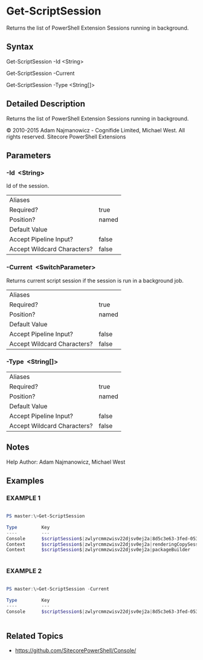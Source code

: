 # Get-ScriptSession 
 
Returns the list of PowerShell Extension Sessions running in background. 
 
## Syntax 
 
Get-ScriptSession -Id &lt;String&gt; 
 
Get-ScriptSession -Current 
 
Get-ScriptSession -Type &lt;String[]&gt; 
 
 
## Detailed Description 
 
Returns the list of PowerShell Extension Sessions running in background. 
 
© 2010-2015 Adam Najmanowicz - Cognifide Limited, Michael West. All rights reserved. Sitecore PowerShell Extensions 
 
## Parameters 
 
### -Id&nbsp; &lt;String&gt; 
 
Id of the session. 
 
<table>
    <thead></thead>
    <tbody>
        <tr>
            <td>Aliases</td>
            <td></td>
        </tr>
        <tr>
            <td>Required?</td>
            <td>true</td>
        </tr>
        <tr>
            <td>Position?</td>
            <td>named</td>
        </tr>
        <tr>
            <td>Default Value</td>
            <td></td>
        </tr>
        <tr>
            <td>Accept Pipeline Input?</td>
            <td>false</td>
        </tr>
        <tr>
            <td>Accept Wildcard Characters?</td>
            <td>false</td>
        </tr>
    </tbody>
</table> 
 
### -Current&nbsp; &lt;SwitchParameter&gt; 
 
Returns current script session if the session is run in a background job. 
 
<table>
    <thead></thead>
    <tbody>
        <tr>
            <td>Aliases</td>
            <td></td>
        </tr>
        <tr>
            <td>Required?</td>
            <td>true</td>
        </tr>
        <tr>
            <td>Position?</td>
            <td>named</td>
        </tr>
        <tr>
            <td>Default Value</td>
            <td></td>
        </tr>
        <tr>
            <td>Accept Pipeline Input?</td>
            <td>false</td>
        </tr>
        <tr>
            <td>Accept Wildcard Characters?</td>
            <td>false</td>
        </tr>
    </tbody>
</table> 
 
### -Type&nbsp; &lt;String[]&gt; 
 
 
 
<table>
    <thead></thead>
    <tbody>
        <tr>
            <td>Aliases</td>
            <td></td>
        </tr>
        <tr>
            <td>Required?</td>
            <td>true</td>
        </tr>
        <tr>
            <td>Position?</td>
            <td>named</td>
        </tr>
        <tr>
            <td>Default Value</td>
            <td></td>
        </tr>
        <tr>
            <td>Accept Pipeline Input?</td>
            <td>false</td>
        </tr>
        <tr>
            <td>Accept Wildcard Characters?</td>
            <td>false</td>
        </tr>
    </tbody>
</table> 
 
## Notes 
 
Help Author: Adam Najmanowicz, Michael West 
 
## Examples 
 
### EXAMPLE 1 
 
 
 
```powershell   
 
PS master:\>Get-ScriptSession
 
Type         Key                                                                              Location                                 Auto Disposed
----         ---                                                                              --------                                 -------------
Console      $scriptSession$|zwlyrcmmzwisv22djsv0ej2a|8d5c3e63-3fed-0532-e7c5-761760567b83                                             False
Context      $scriptSession$|zwlyrcmmzwisv22djsv0ej2a|renderingCopySession                    master:\content\Home                     False
Context      $scriptSession$|zwlyrcmmzwisv22djsv0ej2a|packageBuilder                          master:\content\Home                     False 
 
``` 
 
### EXAMPLE 2 
 
 
 
```powershell   
 
PS master:\>Get-ScriptSession -Current
 
Type         Key                                                                              Location                                 Auto Disposed
----         ---                                                                              --------                                 -------------
Console      $scriptSession$|zwlyrcmmzwisv22djsv0ej2a|8d5c3e63-3fed-0532-e7c5-761760567b83                                             False 
 
``` 
 
## Related Topics 
 
* <a href='https://github.com/SitecorePowerShell/Console/' target='_blank'>https://github.com/SitecorePowerShell/Console/</a><br/>


